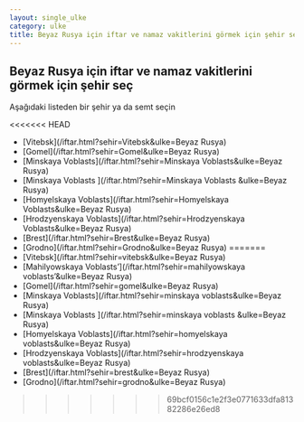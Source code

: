```yaml
---
layout: single_ulke
category: ulke
title: Beyaz Rusya için iftar ve namaz vakitlerini görmek için şehir seç
---
```



## Beyaz Rusya için iftar ve namaz vakitlerini görmek için şehir seç

Aşağıdaki listeden bir şehir ya da semt seçin


<<<<<<< HEAD
* [Vitebsk](/iftar.html?sehir=Vitebsk&ulke=Beyaz Rusya)
* [Gomel](/iftar.html?sehir=Gomel&ulke=Beyaz Rusya)
* [Minskaya Voblasts](/iftar.html?sehir=Minskaya Voblasts&ulke=Beyaz Rusya)
* [Minskaya Voblasts ](/iftar.html?sehir=Minskaya Voblasts &ulke=Beyaz Rusya)
* [Homyelskaya Voblasts](/iftar.html?sehir=Homyelskaya Voblasts&ulke=Beyaz Rusya)
* [Hrodzyenskaya Voblasts](/iftar.html?sehir=Hrodzyenskaya Voblasts&ulke=Beyaz Rusya)
* [Brest](/iftar.html?sehir=Brest&ulke=Beyaz Rusya)
* [Grodno](/iftar.html?sehir=Grodno&ulke=Beyaz Rusya)
=======
* [Vitebsk](/iftar.html?sehir=vitebsk&ulke=Beyaz Rusya)
* [Mahilyowskaya Voblasts’](/iftar.html?sehir=mahilyowskaya voblasts’&ulke=Beyaz Rusya)
* [Gomel](/iftar.html?sehir=gomel&ulke=Beyaz Rusya)
* [Minskaya Voblasts](/iftar.html?sehir=minskaya voblasts&ulke=Beyaz Rusya)
* [Minskaya Voblasts ](/iftar.html?sehir=minskaya voblasts &ulke=Beyaz Rusya)
* [Homyelskaya Voblasts](/iftar.html?sehir=homyelskaya voblasts&ulke=Beyaz Rusya)
* [Hrodzyenskaya Voblasts](/iftar.html?sehir=hrodzyenskaya voblasts&ulke=Beyaz Rusya)
* [Brest](/iftar.html?sehir=brest&ulke=Beyaz Rusya)
* [Grodno](/iftar.html?sehir=grodno&ulke=Beyaz Rusya)
>>>>>>> 69bcf0156c1e2f3e0771633dfa81382286e26ed8
